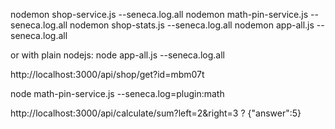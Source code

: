 nodemon shop-service.js --seneca.log.all
nodemon math-pin-service.js --seneca.log.all
nodemon shop-stats.js --seneca.log.all
nodemon app-all.js --seneca.log.all


or with plain nodejs: 
node app-all.js --seneca.log.all


http://localhost:3000/api/shop/get?id=mbm07t




















node math-pin-service.js --seneca.log=plugin:math




http://localhost:3000/api/calculate/sum?left=2&right=3 ? {"answer":5}